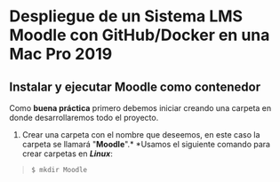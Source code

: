 # Despliegue de un Sistema LMS Moodle con GitHub/Docker en una Mac Pro 2019
## Instalar y ejecutar Moodle como contenedor
Como **buena práctica** primero debemos iniciar creando una carpeta en donde desarrollaremos todo el proyecto.
1. Crear una carpeta con el nombre que deseemos, en este caso la carpeta se llamará "**Moodle**".* *Usamos el siguiente
comando para crear carpetas en ***Linux***:
>`$ mkdir Moodle`
